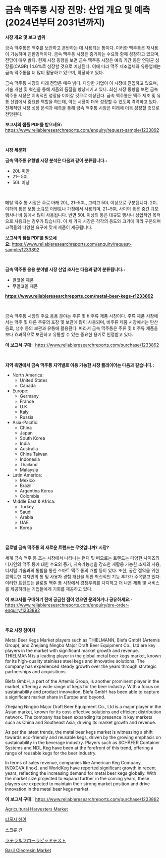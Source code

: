 <p><h1>금속 맥주통 시장 전망: 산업 개요 및 예측 (2024년부터 2031년까지)</h1></p><p><strong>시장 개요 및 보고 범위</strong></p>
<p><p>금속 맥주통은 맥주를 보관하고 운반하는 데 사용되는 통이다. 이러한 맥주통은 재사용이 가능하며 친환경적이다. 금속 맥주통 시장은 증가하는 수요와 함께 성장하고 있으며, 전망이 매우 밝다. 현재 시장 동향을 보면 금속 맥주통 시장은 예측 기간 동안 연평균 성장률(CAGR) 14.6%로 성장할 것으로 예상된다. 이에 따라 맥주 제조업체와 유통업체는 금속 맥주통을 더 많이 활용하고 있으며, 확장하고 있다.</p><p>금속 맥주통 시장의 미래 전망은 매우 밝다. 다양한 기업이 이 시장에 진입하고 있으며, 기술 개선 및 혁신을 통해 제품의 품질을 향상시키고 있다. 최신 시장 동향을 보면 금속 맥주통 시장은 지속적인 성장을 이어갈 것으로 예상된다. 금속 맥주통은 맥주 제조 및 유통 산업에서 중요한 역할을 하는데, 이는 시장이 더욱 성장할 수 있도록 격려하고 있다.전체적인 시장 성장 분석과 예측을 통해 금속 맥주통 시장은 미래에 더욱 성장할 것으로 전망된다.</p></p>
<p><strong>보고서의 샘플 PDF를 받으세요:</strong> <a href="https://www.reliableresearchreports.com/enquiry/request-sample/1233892">https://www.reliableresearchreports.com/enquiry/request-sample/1233892</a></p>
<p>&nbsp;</p>
<p><strong>시장 세분화</strong></p>
<p><strong>금속 맥주통 유형별 시장 분석은 다음과 같이 분류됩니다.:</strong></p>
<p><ul><li>20L 미만</li><li>21~ 50L</li><li>50L 이상</li></ul></p>
<p>&nbsp;</p>
<p><p>메탈 맥주 통 시장은 주로 아래 20L, 21~50L, 그리고 50L 이상으로 구분됩니다. 20L 이하의 통은 보통 소규모 이벤트나 가정에서 사용되며, 21~50L 사이의 통은 중간 규모 행사나 바 등에서 많이 사용됩니다. 반면 50L 이상의 통은 대규모 행사나 상업적인 목적으로 사용되는 경우가 많습니다. 이 세 가지 시장은 각각의 용도와 크기에 따라 구분되며 고객들의 다양한 요구에 맞게 제품이 제공됩니다.</p></p>
<p><strong>보고서의 샘플 PDF를 받으세요:</strong>&nbsp;<a href="https://www.reliableresearchreports.com/enquiry/request-sample/1233892">https://www.reliableresearchreports.com/enquiry/request-sample/1233892</a></p>
<p>&nbsp;</p>
<p><strong> 금속 맥주통 응용 분야별 시장 산업 조사는 다음과 같이 분류됩니다.:</strong></p>
<p><ul><li>알코올 제품</li><li>무알코올 제품</li></ul></p>
<p><strong><a href="https://www.reliableresearchreports.com/metal-beer-kegs-r1233892">https://www.reliableresearchreports.com/metal-beer-kegs-r1233892</a></strong></p>
<p>&nbsp;</p>
<p><p>금속 맥주통 시장의 주요 응용 분야는 주류 및 비주류 제품 시장이다. 주류 제품 시장에서는 맥주 및 다른 주류의 포장 및 보관에 많이 사용되며, 비주류 제품 시장에서는 탄산음료, 생수 등의 보관과 유통에 활용된다. 따라서 금속 맥주통은 주류 및 비주류 제품을 보다 효과적으로 보관하고 유통할 수 있는 중요한 용기로 인정받고 있다.</p></p>
<p><strong>이 보고서 구매:</strong>&nbsp; <a href="https://www.reliableresearchreports.com/purchase/1233892">https://www.reliableresearchreports.com/purchase/1233892</a></p>
<p>&nbsp;</p>
<p><strong>지역 측면에서 금속 맥주통 지역별로 이용 가능한 시장 플레이어는 다음과 같습니다.:</strong></p>
<p><ul>
    <li>
        North America:
        <ul>
            <li>United States</li>
            <li>Canada</li>
        </ul>
    </li>
    <li>
        Europe:
        <ul>
            <li>Germany</li>
            <li>France</li>
            <li>U.K.</li>
            <li>Italy</li>
            <li>Russia</li>
        </ul>
    </li>
    <li>
        Asia-Pacific:
        <ul>
            <li>China</li>
            <li>Japan</li>
            <li>South Korea</li>
            <li>India</li>
            <li>Australia</li>
            <li>China Taiwan</li>
            <li>Indonesia</li>
            <li>Thailand</li>
            <li>Malaysia</li>
        </ul>
    </li>
    <li>
        Latin America:
        <ul>
            <li>Mexico</li>
            <li>Brazil</li>
            <li>Argentina Korea</li>
            <li>Colombia</li>
        </ul>
    </li>
    <li>
        Middle East & Africa:
        <ul>
            <li>Turkey</li>
            <li>Saudi</li>
            <li>Arabia</li>
            <li>UAE</li>
            <li>Korea</li>
        </ul>
    </li>
    </ul></p>
<p>&nbsp;</p>
<p><strong>글로벌 금속 맥주통 의 새로운 트렌드는 무엇입니까? 시장?</strong></p>
<p><p>세계 금속 맥주 통 조는 시장에서 나타나는 현재 및 떠오르는 트렌드는 다양한 사이즈와 디자인의 맥주 통에 대한 수요의 증가, 지속가능성을 강조한 재활용 가능한 소재의 사용, 디지털 기술과의 통합을 통한 스마트 맥주 통의 개발 등이 있다. 또한, 공간 절약을 위한 콤팩트한 디자인의 통 및 사용자 경험 개선을 위한 혁신적인 기능 추가가 주목받고 있다. 이러한 트렌드는 글로벌 맥주 통 시장에서 경쟁우위를 차지하고 더 나은 제품 및 서비스를 제공하려는 기업들에게 기회를 제공하고 있다.</p></p>
<p><strong>이 보고서를 구매하기 전에 궁금한 점이 있으면 문의하거나 공유하세요.</strong>- <a href="https://www.reliableresearchreports.com/enquiry/pre-order-enquiry/1233892">https://www.reliableresearchreports.com/enquiry/pre-order-enquiry/1233892</a></p>
<p>&nbsp;</p>
<p><strong>주요 시장 참여자</strong></p>
<p><p>Metal Beer Kegs Market players such as THIELMANN, Blefa GmbH (Artemis Group), and Zhejiang Ningbo Major Draft Beer Equipment Co., Ltd are key players in the market with significant market growth and revenue. THIELMANN is a leading player in the global metal beer kegs market, known for its high-quality stainless steel kegs and innovative solutions. The company has experienced steady growth over the years through strategic partnerships and acquisitions.</p><p>Blefa GmbH, a part of the Artemis Group, is another prominent player in the market, offering a wide range of kegs for the beer industry. With a focus on sustainability and product innovation, Blefa GmbH has been able to capture a significant market share in Europe and beyond.</p><p>Zhejiang Ningbo Major Draft Beer Equipment Co., Ltd is a major player in the Asian market, known for its cost-effective solutions and efficient distribution network. The company has been expanding its presence in key markets such as China and Southeast Asia, driving its market growth and revenue.</p><p>As per the latest trends, the metal beer kegs market is witnessing a shift towards eco-friendly and reusable kegs, driven by the growing emphasis on sustainability in the beverage industry. Players such as SCHÄFER Container Systems and NDL Keg have been at the forefront of this trend, offering a range of reusable kegs for the beer industry.</p><p>In terms of sales revenue, companies like American Keg Company, INOXCVA (Inox), and WorldKeg have reported significant growth in recent years, reflecting the increasing demand for metal beer kegs globally. With the market size projected to expand further in the coming years, these players are expected to maintain their strong market position and drive innovation in the metal beer kegs market.</p></p>
<p><strong>이 보고서 구매:</strong>&nbsp;&nbsp;<a href="https://www.reliableresearchreports.com/purchase/1233892">https://www.reliableresearchreports.com/purchase/1233892</a></p>
<p><p><a href="https://medium.com/@bartlakin73/agricultural-harvesters-market-comprehensive-assessment-by-type-application-and-geography-5a5e03b2899a">Agricultural Harvesters Market</a></p><p><a href="https://medium.com/@tonyolfson67562023/timothy-hay-%EC%8B%9C%EC%9E%A5-%EC%8B%9C%EC%9E%A5-%EC%A0%90%EC%9C%A0%EC%9C%A8-%EC%8B%9C%EC%9E%A5-%ED%8A%B8%EB%A0%8C%EB%93%9C-%EB%B0%8F-%EB%AF%B8%EB%9E%98-%EC%84%B1%EC%9E%A5-%ED%83%90%EC%83%89-bd18c2e36ca3">티모시 헤이</a></p><p><a href="https://medium.com/@heisenberg6587768/%EB%82%98%EC%82%AC-%EB%93%9C%EB%9D%BC%EC%9D%B4%EB%B2%84-%EC%8B%9C%EC%9E%A5-%EC%9C%A0%ED%98%95-%EC%9D%91%EC%9A%A9-%EB%B0%8F-%EC%A7%80%EB%A6%AC%EC%97%90-%EB%8C%80%ED%95%9C-%ED%8F%AC%EA%B4%84%EC%A0%81-%ED%8F%89%EA%B0%80-41077f87b3f5">스크류 건</a></p><p><a href="https://github.com/EmoryYundt1935/Market-Research-Report-List-1/blob/main/278118326734.md">ラテラルフローラピッドテスト</a></p><p><a href="https://www.linkedin.com/pulse/basil-oleoresin-market-offers-provide-insightful-data-time-e6rwc?trackingId=Dzkx%2FagbyX3yB11z5Ib76A%3D%3D">Basil Oleoresin Market</a></p></p>